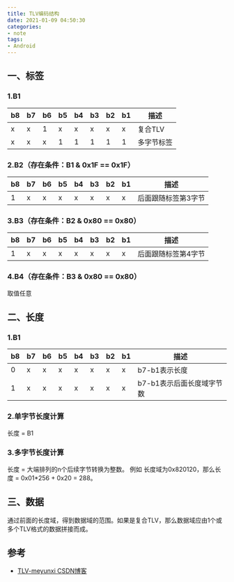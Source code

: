 ```yaml
---
title: TLV编码结构
date: 2021-01-09 04:50:30 
categories: 
- note
tags: 
- Android
---
```

## 一、标签

### 1.B1
| b8 | b7 | b6 | b5 | b4 | b3 | b2 | b1 | 描述 |
| --- | --- | --- | --- | --- | --- | --- | --- | --- |
| x | x | 1 | x | x | x | x | x | 复合TLV |
| x | x | x | 1 | 1 | 1 | 1 | 1 | 多字节标签 |

### 2.B2（存在条件：B1 & 0x1F == 0x1F）
| b8 | b7 | b6 | b5 | b4 | b3 | b2 | b1 | 描述 |
|  --- | --- | --- | --- | --- | --- | --- | --- | --- |
| 1 | x | x | x | x | x | x | x | 后面跟随标签第3字节 |

### 3.B3（存在条件：B2 & 0x80 == 0x80）
| b8 | b7 | b6 | b5 | b4 | b3 | b2 | b1 | 描述 |
| --- | --- | --- | --- | --- | --- | --- | --- | --- |
| 1 | x | x | x | x | x | x | x | 后面跟随标签第4字节 |

### 4.B4（存在条件：B3 & 0x80 == 0x80）
取值任意

## 二、长度

### 1.B1
| b8 | b7 | b6 | b5 | b4 | b3 | b2 | b1 | 描述 |
| --- | --- | --- | --- | --- | --- | --- | --- | --- |
| 0 | x | x | x | x | x | x | x | b7-b1表示长度 |
| 1 | x | x | x | x | x | x | x | b7-b1表示后面长度域字节数 |

### 2.单字节长度计算
长度 = B1

### 3.多字节长度计算
长度 = 大端排列的n个后续字节转换为整数。
例如 长度域为0x820120，那么长度 = 0x01*256 + 0x20 = 288。

## 三、数据
通过前面的长度域，得到数据域的范围。如果是复合TLV，那么数据域应由1个或多个TLV格式的数据拼接而成。

## 参考
 - [TLV-meyunxi CSDN博客](https://blog.csdn.net/meyunxi/article/details/102870585)